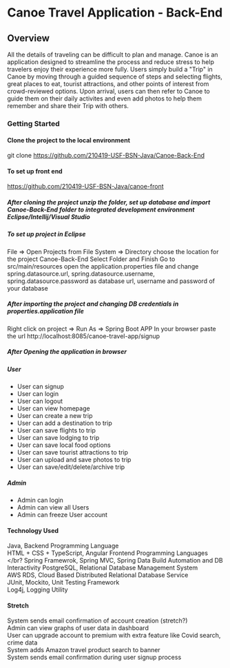 # Canoe Travel Application - Back-End #

## Overview ##
All the details of traveling can be difficult to plan and manage. Canoe is an application designed to streamline the process and reduce stress to help travelers enjoy their experience more fully. Users simply build a "Trip" in Canoe by moving through a guided sequence of steps and selecting flights, great places to eat, tourist attractions, and other points of interest from crowd-reviewed options. Upon arrival, users can then refer to Canoe to guide them on their daily activites and even add photos to help them remember and share their Trip with others.

### Getting Started ###
#### Clone the project to the local environment ####
git clone https://github.com/210419-USF-BSN-Java/Canoe-Back-End
#### To set up front end ####
https://github.com/210419-USF-BSN-Java/canoe-front
##### After cloning the project unzip the folder, set up database and import Canoe-Back-End folder to integrated development environment Eclipse/Intellij/Visual Studio #####

##### To set up project in Eclipse #####
File => Open Projects from File System => Directory
choose the location for the project Canoe-Back-End
Select Folder and Finish
Go to src/main/resources
open the application.properties file and change spring.datasource.url, spring.datasource.username, spring.datasource.password as database url, username and password of your database
##### After importing the project and changing DB credentials in properties.application file #####
Right click on project => Run As => Spring Boot APP
In your browser paste the url http://localhost:8085/canoe-travel-app/signup

##### After Opening the application in browser #####
  ##### User #####
- User can signup
- User can login
- User can logout
- User can view homepage
- User can create a new trip
- User can add a destination to trip
- User can save flights to trip
- User can save lodging to trip
- User can save local food options
- User can save tourist attractions to trip
- User can upload and save photos to trip
- User can save/edit/delete/archive trip

##### Admin #####
- Admin can login
- Admin can view all Users
- Admin can freeze User account

#### Technology Used ####
Java, Backend Programming Language </br>
HTML + CSS + TypeScript, Angular Frontend Programming Languages </br?
Spring Framewrok, Spring MVC, Spring Data Build Automation and DB Interactivity 
PostgreSQL, Relational Database Management System </br>
AWS RDS, Cloud Based Distributed Relational Database Service </br>
JUnit, Mockito, Unit Testing Framework </br>
Log4j, Logging Utility </br>

#### Stretch ####
System sends email confirmation of account creation (stretch?) </br>
Admin can view graphs of user data in dashboard </br>
User can upgrade account to premium with extra feature like Covid search, crime data </br>
System adds Amazon travel product search to banner </br>
System sends email confirmation during user signup process </br>
